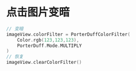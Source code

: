 # 点击图片变暗



```kotlin
// 变暗
imageView.colorFilter = PorterDuffColorFilter(
	Color.rgb(123,123,123),
    PorterDuff.Mode.MULTIPLY
)
// 恢复
imageView.clearColorFilter()
```

